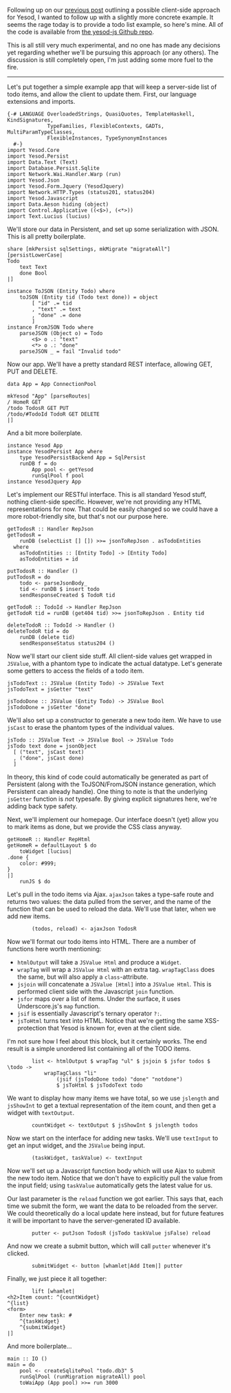 Following up on our [previous post](http://www.yesodweb.com/blog/2012/04/client-side) outlining a possible client-side approach for Yesod, I wanted to follow up with a slightly more concrete example. It seems the rage today is to provide a todo list example, so here's mine. All of the code is available from [the yesod-js Github repo](https://github.com/snoyberg/yesod-js).

This is all still very much experimental, and no one has made any decisions yet regarding whether we'll be pursuing this approach (or any others). The discussion is still completely open, I'm just adding some more fuel to the fire.

-----------------

Let's put together a simple example app that will keep a server-side list of todo items, and allow the client to update them. First, our language extensions and imports.

    {-# LANGUAGE OverloadedStrings, QuasiQuotes, TemplateHaskell, KindSignatures,
                 TypeFamilies, FlexibleContexts, GADTs, MultiParamTypeClasses,
                 FlexibleInstances, TypeSynonymInstances
      #-}
    import Yesod.Core
    import Yesod.Persist
    import Data.Text (Text)
    import Database.Persist.Sqlite
    import Network.Wai.Handler.Warp (run)
    import Yesod.Json
    import Yesod.Form.Jquery (YesodJquery)
    import Network.HTTP.Types (status201, status204)
    import Yesod.Javascript
    import Data.Aeson hiding (object)
    import Control.Applicative ((<$>), (<*>))
    import Text.Lucius (lucius)

We'll store our data in Persistent, and set up some serialization with JSON. This is all pretty boilerplate.

    share [mkPersist sqlSettings, mkMigrate "migrateAll"] [persistLowerCase|
    Todo
        text Text
        done Bool
    |]
    
    instance ToJSON (Entity Todo) where
        toJSON (Entity tid (Todo text done)) = object
            [ "id" .= tid
            , "text" .= text
            , "done" .= done
            ]
    instance FromJSON Todo where
        parseJSON (Object o) = Todo
            <$> o .: "text"
            <*> o .: "done"
        parseJSON _ = fail "Invalid todo"

Now our app. We'll have a pretty standard REST interface, allowing GET, PUT and DELETE.

    data App = App ConnectionPool
    
    mkYesod "App" [parseRoutes|
    / HomeR GET
    /todo TodosR GET PUT
    /todo/#TodoId TodoR GET DELETE
    |]

And a bit more boilerplate.

    instance Yesod App
    instance YesodPersist App where
        type YesodPersistBackend App = SqlPersist
        runDB f = do
            App pool <- getYesod
            runSqlPool f pool
    instance YesodJquery App

Let's implement our RESTful interface. This is all standard Yesod stuff, nothing client-side specific. However, we're not providing any HTML representations for now. That could be easily changed so we could have a more robot-friendly site, but that's not our purpose here.

    getTodosR :: Handler RepJson
    getTodosR =
        runDB (selectList [] []) >>= jsonToRepJson . asTodoEntities
      where
        asTodoEntities :: [Entity Todo] -> [Entity Todo]
        asTodoEntities = id
    
    putTodosR :: Handler ()
    putTodosR = do
        todo <- parseJsonBody_
        tid <- runDB $ insert todo
        sendResponseCreated $ TodoR tid
    
    getTodoR :: TodoId -> Handler RepJson
    getTodoR tid = runDB (get404 tid) >>= jsonToRepJson . Entity tid
    
    deleteTodoR :: TodoId -> Handler ()
    deleteTodoR tid = do
        runDB (delete tid)
        sendResponseStatus status204 ()

Now we'll start our client side stuff. All client-side values get wrapped in `JSValue`, with a phantom type to indicate the actual datatype. Let's generate some getters to access the fields of a todo item.

    jsTodoText :: JSValue (Entity Todo) -> JSValue Text
    jsTodoText = jsGetter "text"
    
    jsTodoDone :: JSValue (Entity Todo) -> JSValue Bool
    jsTodoDone = jsGetter "done"

We'll also set up a constructor to generate a new todo item. We have to use `jsCast` to erase the phantom types of the individual values.

    jsTodo :: JSValue Text -> JSValue Bool -> JSValue Todo
    jsTodo text done = jsonObject
      [ ("text", jsCast text)
      , ("done", jsCast done)
      ]

In theory, this kind of code could automatically be generated as part of Persistent (along with the ToJSON/FromJSON instance generation, which Persistent can already handle). One thing to note is that the underlying `jsGetter` function is *not* typesafe. By giving explicit signatures here, we're adding back type safety.

Next, we'll implement our homepage. Our interface doesn't (yet) allow you to mark items as done, but we provide the CSS class anyway.

    getHomeR :: Handler RepHtml
    getHomeR = defaultLayout $ do
        toWidget [lucius|
    .done {
        color: #999;
    }
    |]
        runJS $ do

Let's pull in the todo items via Ajax. `ajaxJson` takes a type-safe route and returns two values: the data pulled from the server, and the name of the function that can be used to reload the data. We'll use that later, when we add new items.

            (todos, reload) <- ajaxJson TodosR

Now we'll format our todo items into HTML. There are a number of functions here worth mentioning:

* `htmlOutput` will take a `JSValue Html` and produce a `Widget`.
* `wrapTag` will wrap a `JSValue Html` with an extra tag. `wrapTagClass` does the same, but will also apply a `class`-attribute.
* `jsjoin` will concatenate a `JSValue [Html]` into a `JSValue Html`. This is performed client side with the Javascript `join` function.
* `jsfor` maps over a list of items. Under the surface, it uses Underscore.js's `map` function.
* `jsif` is essentially Javascript's ternary operator `?:`.
* `jsToHtml` turns text into HTML. Notice that we're getting the same XSS-protection that Yesod is known for, even at the client side.

I'm not sure how I feel about this block, but it certainly works. The end result is a simple unordered list containing all of the TODO items.

            list <- htmlOutput $ wrapTag "ul" $ jsjoin $ jsfor todos $ \todo ->
                wrapTagClass "li"
                    (jsif (jsTodoDone todo) "done" "notdone")
                    $ jsToHtml $ jsTodoText todo

We want to display how many items we have total, so we use `jslength` and `jsShowInt` to get a textual representation of the item count, and then get a widget with `textOutput`.

            countWidget <- textOutput $ jsShowInt $ jslength todos

Now we start on the interface for adding new tasks. We'll use `textInput` to get an input widget, and the `JSValue` being input.

            (taskWidget, taskValue) <- textInput

Now we'll set up a Javascript function body which will use Ajax to submit the new todo item. Notice that we don't have to explicitly pull the value from the input field; using `taskValue` automatically gets the latest value for us.

Our last parameter is the `reload` function we got earlier. This says that, each time we submit the form, we want the data to be reloaded from the server. We could theoretically do a local update here instead, but for future features it will be important to have the server-generated ID available.

            putter <- putJson TodosR (jsTodo taskValue jsFalse) reload

And now we create a submit button, which will call `putter` whenever it's clicked.

            submitWidget <- button [whamlet|Add Item|] putter

Finally, we just piece it all together:

            lift [whamlet|
    <h2>Item count: ^{countWidget}
    ^{list}
    <form>
        Enter new task: #
        ^{taskWidget}
        ^{submitWidget}
    |]

And more boilerplate...

    main :: IO ()
    main = do
        pool <- createSqlitePool "todo.db3" 5
        runSqlPool (runMigration migrateAll) pool
        toWaiApp (App pool) >>= run 3000
